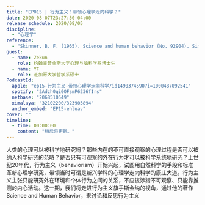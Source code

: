 ```yaml
---
title: "EP015 | 行为主义：带领心理学走向科学？"
date: 2020-08-07T23:27:50-04:00
release_schedule: 2020/08/05
discipline:
  - "心理学"
reference:
  - "Skinner, B. F. (1965). Science and human behavior (No. 92904). Simon and Schuster."
guest:
  - name: Zekun
    role: 约翰霍普金斯大学心理与脑科学系博士生
  - name: YF
    role: 芝加哥大学哲学系硕士
PodcastId:
  apple: "ep15-行为主义-带领心理学走向科学/id1490374590?i=1000487092541"
  spotify: "2Adzh0qi0OFsmP6236fIrs"
  netbase: "2068510549"
  ximalaya: "32102200/323903894"
  anchor_embed: "EP15-ehluav"
cover: ""
timeline:
  - time: 00:00:00
    content: "稍后将更新。"
---
```

人类的心理可以被科学地研究吗？那些内在的不可直接观察的心理过程是否可以被纳入科学研究的范畴？是否只有可观察的外在行为才可以被科学系统地研究？上世纪20年代，行为主义（behaviorism）开始兴起，试图用自然科学的手段和标准革新心理学研究，带领当时可谓是新兴学科的心理学走向科学的康庄大道。行为主义主张只能研究外在环境和个体行为之间的关系，不应该涉猎不可观察、只能靠推测的内心活动。这一期，我们将走进行为主义旗手斯金纳的视角，通过他的著作Science and Human Behavior，来讨论和反思行为主义
